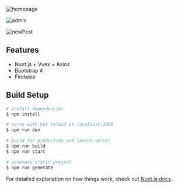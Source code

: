 ![homepage](https://user-images.githubusercontent.com/26345498/103766172-6bf78280-502f-11eb-887f-874f96f4549e.png)

![admin](https://user-images.githubusercontent.com/26345498/103766183-70bc3680-502f-11eb-8288-32370dcddd25.png)

![newPost](https://user-images.githubusercontent.com/26345498/103766193-73b72700-502f-11eb-82e9-f2f22d5d6f85.png)

## Features
- Nuxt.js + Vuex + Axios
- Bootstrap 4
- Firebase

## Build Setup

```bash
# install dependencies
$ npm install

# serve with hot reload at localhost:3000
$ npm run dev

# build for production and launch server
$ npm run build
$ npm run start

# generate static project
$ npm run generate
```

For detailed explanation on how things work, check out [Nuxt.js docs](https://nuxtjs.org).
